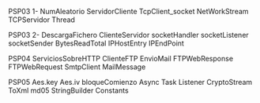 
PSP03 1- NumAleatorio ServidorCliente TcpClient_socket NetWorkStream TCPServidor Thread

PSP03 2- DescargaFichero ClienteServidor  socketHandler socketListener socketSender BytesReadTotal IPHostEntry IPEndPoint

PSP04 ServiciosSobreHTTP ClienteFTP EnvioMail FTPWebResponse FTPWebRequest SmtpClient MailMessage

PSP05 Aes.key Aes.iv bloqueComienzo Async Task Listener CryptoStream ToXml md05 StringBuilder Constants
